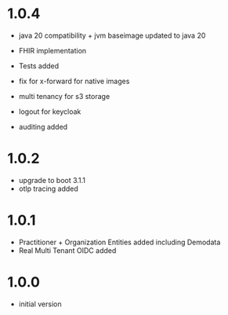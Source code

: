 # 1.0.4
- java 20 compatibility + jvm baseimage updated to java 20
- FHIR implementation
- Tests added

- fix for x-forward for native images
- multi tenancy for s3 storage
- logout for keycloak
- auditing added                           

# 1.0.2
- upgrade to boot 3.1.1
- otlp tracing added

# 1.0.1
- Practitioner + Organization Entities added including Demodata
- Real Multi Tenant OIDC added

# 1.0.0
- initial version